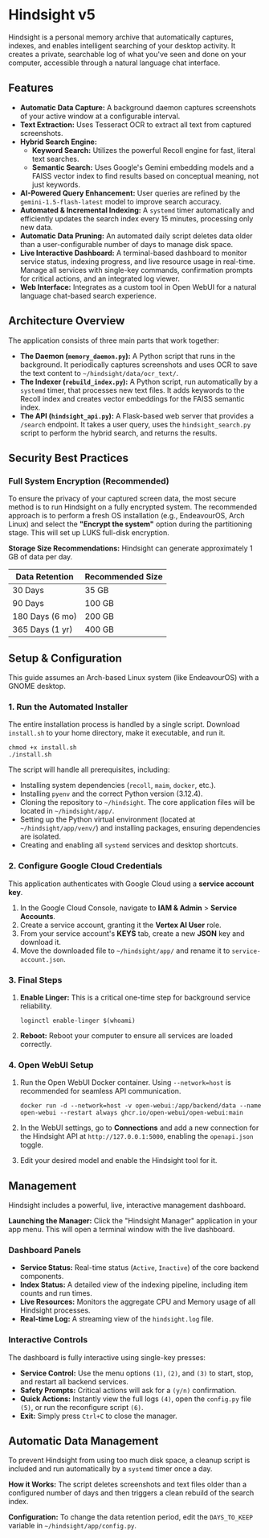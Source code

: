 # Hindsight v5

Hindsight is a personal memory archive that automatically captures, indexes, and enables intelligent searching of your desktop activity. It creates a private, searchable log of what you've seen and done on your computer, accessible through a natural language chat interface.

## Features

- **Automatic Data Capture:** A background daemon captures screenshots of your active window at a configurable interval.
- **Text Extraction:** Uses Tesseract OCR to extract all text from captured screenshots.
- **Hybrid Search Engine:**
  - **Keyword Search:** Utilizes the powerful Recoll engine for fast, literal text searches.
  - **Semantic Search:** Uses Google's Gemini embedding models and a FAISS vector index to find results based on conceptual meaning, not just keywords.
- **AI-Powered Query Enhancement:** User queries are refined by the `gemini-1.5-flash-latest` model to improve search accuracy.
- **Automated & Incremental Indexing:** A `systemd` timer automatically and efficiently updates the search index every 15 minutes, processing only new data.
- **Automatic Data Pruning:** An automated daily script deletes data older than a user-configurable number of days to manage disk space.
- **Live Interactive Dashboard:** A terminal-based dashboard to monitor service status, indexing progress, and live resource usage in real-time. Manage all services with single-key commands, confirmation prompts for critical actions, and an integrated log viewer.
- **Web Interface:** Integrates as a custom tool in Open WebUI for a natural language chat-based search experience.

## Architecture Overview

The application consists of three main parts that work together:

- **The Daemon (`memory_daemon.py`):** A Python script that runs in the background. It periodically captures screenshots and uses OCR to save the text content to `~/hindsight/data/ocr_text/`.
- **The Indexer (`rebuild_index.py`):** A Python script, run automatically by a `systemd` timer, that processes new text files. It adds keywords to the Recoll index and creates vector embeddings for the FAISS semantic index.
- **The API (`hindsight_api.py`):** A Flask-based web server that provides a `/search` endpoint. It takes a user query, uses the `hindsight_search.py` script to perform the hybrid search, and returns the results.

## Security Best Practices

### Full System Encryption (Recommended)

To ensure the privacy of your captured screen data, the most secure method is to run Hindsight on a fully encrypted system. The recommended approach is to perform a fresh OS installation (e.g., EndeavourOS, Arch Linux) and select the **"Encrypt the system"** option during the partitioning stage. This will set up LUKS full-disk encryption.

**Storage Size Recommendations:** Hindsight can generate approximately 1 GB of data per day.

| **Data Retention** | **Recommended Size** |
| ------------------ | -------------------- |
| 30 Days            | 35 GB                |
| 90 Days            | 100 GB               |
| 180 Days (6 mo)    | 200 GB               |
| 365 Days (1 yr)    | 400 GB               |

## Setup & Configuration

This guide assumes an Arch-based Linux system (like EndeavourOS) with a GNOME desktop.

### 1. Run the Automated Installer

The entire installation process is handled by a single script. Download `install.sh` to your home directory, make it executable, and run it.

```
chmod +x install.sh
./install.sh
```

The script will handle all prerequisites, including:

- Installing system dependencies (`recoll`, `maim`, `docker`, etc.).
- Installing `pyenv` and the correct Python version (3.12.4).
- Cloning the repository to `~/hindsight`. The core application files will be located in `~/hindsight/app/`.
- Setting up the Python virtual environment (located at `~/hindsight/app/venv/`) and installing packages, ensuring dependencies are isolated.
- Creating and enabling all `systemd` services and desktop shortcuts.

### 2. Configure Google Cloud Credentials

This application authenticates with Google Cloud using a **service account key**.

1. In the Google Cloud Console, navigate to **IAM & Admin** > **Service Accounts**.
2. Create a service account, granting it the **Vertex AI User** role.
3. From your service account's **KEYS** tab, create a new **JSON** key and download it.
4. Move the downloaded file to `~/hindsight/app/` and rename it to `service-account.json`.

### 3. Final Steps

1. **Enable Linger:** This is a critical one-time step for background service reliability.

   ```
   loginctl enable-linger $(whoami)
   ```

2. **Reboot:** Reboot your computer to ensure all services are loaded correctly.

### 4. Open WebUI Setup

1. Run the Open WebUI Docker container. Using `--network=host` is recommended for seamless API communication.

   ```
   docker run -d --network=host -v open-webui:/app/backend/data --name open-webui --restart always ghcr.io/open-webui/open-webui:main
   ```

2. In the WebUI settings, go to **Connections** and add a new connection for the Hindsight API at `http://127.0.0.1:5000`, enabling the `openapi.json` toggle.

3. Edit your desired model and enable the Hindsight tool for it.

## Management

Hindsight includes a powerful, live, interactive management dashboard.

**Launching the Manager:** Click the "Hindsight Manager" application in your app menu. This will open a terminal window with the live dashboard.

### Dashboard Panels

- **Service Status:** Real-time status (`Active`, `Inactive`) of the core backend components.
- **Index Status:** A detailed view of the indexing pipeline, including item counts and run times.
- **Live Resources:** Monitors the aggregate CPU and Memory usage of all Hindsight processes.
- **Real-time Log:** A streaming view of the `hindsight.log` file.

### Interactive Controls

The dashboard is fully interactive using single-key presses:

- **Service Control:** Use the menu options `(1)`, `(2)`, and `(3)` to start, stop, and restart all backend services.
- **Safety Prompts:** Critical actions will ask for a `(y/n)` confirmation.
- **Quick Actions:** Instantly view the full logs `(4)`, open the `config.py` file `(5)`, or run the reconfigure script `(6)`.
- **Exit:** Simply press `Ctrl+C` to close the manager.

## Automatic Data Management

To prevent Hindsight from using too much disk space, a cleanup script is included and run automatically by a `systemd` timer once a day.

**How it Works:** The script deletes screenshots and text files older than a configured number of days and then triggers a clean rebuild of the search index.

**Configuration:** To change the data retention period, edit the `DAYS_TO_KEEP` variable in `~/hindsight/app/config.py`.